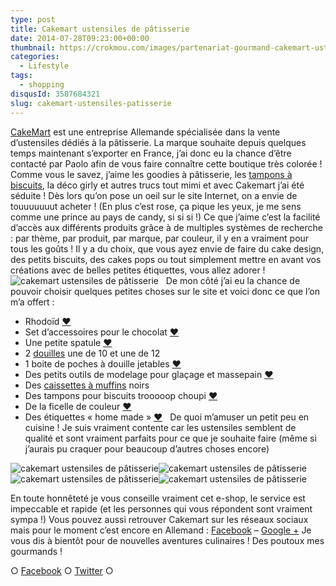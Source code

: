 ```yaml
---
type: post
title: Cakemart ustensiles de pâtisserie
date: 2014-07-28T09:23:00+00:00
thumbnail: https://crokmou.com/images/partenariat-gourmand-cakemart-ustensile-patisserie-1.jpg
categories:
  - Lifestyle
tags:
  - shopping
disqusId: 3587684321
slug: cakemart-ustensiles-patisserie
---
```


[CakeMart](http://www.cakemart.fr/) est une entreprise Allemande spécialisée dans la vente d’ustensiles dédiés à la pâtisserie. La marque souhaite depuis quelques temps maintenant s’exporter en France, j’ai donc eu la chance d’être contacté par Paolo afin de vous faire connaître cette boutique très colorée ! Comme vous le savez, j’aime les goodies à pâtisserie, les [tampons à biscuits](http://www.cakemart.fr/emporte-pieces-biscuits), la déco girly et autres trucs tout mimi et avec Cakemart j’ai été séduite ! Dès lors qu’on pose un oeil sur le site Internet, on a envie de touuuuuuut acheter ! (En plus c’est rose, ça pique les yeux, je me sens comme une prince au pays de candy, si si si !) Ce que j’aime c’est la facilité d’accès aux différents produits grâce à de multiples systèmes de recherche : par thème, par produit, par marque, par couleur, il y en a vraiment pour tous les goûts ! Il y a du choix, que vous ayez envie de faire du cake design, des petits biscuits, des cakes pops ou tout simplement mettre en avant vos créations avec de belles petites étiquettes, vous allez adorer !   ![cakemart ustensiles de pâtisserie](http://www.crokmou.com/wp-content/uploads/2014/07/Capture-d---e--cran-2014-07-25-a---16.21.13.png)   De mon côté j’ai eu la chance de pouvoir choisir quelques petites choses sur le site et voici donc ce que l’on m’a offert :
* Rhodoïd [❤ ](http://www.cakemart.fr/ustensiles-outils-de-cuisine/ustensiles-tous-materiaux/contour-pour-tartes-aide-a-la-confection-d-entree-et-dessert-3-cm-x-20-metres.html)
* Set d’accessoires pour le chocolat [❤](http://www.cakemart.fr/ustensiles-outils-de-cuisine/ustensiles-tous-materiaux/wilton-candy-melts-set-de-3-accessoires.html)
* Une petite spatule [❤](http://www.cakemart.fr/ustensiles-outils-de-cuisine/ustensiles-tous-materiaux/mini-spatule-8-x-8-cm.html)
* 2 [douilles](http://www.cakemart.fr/decoration-de-gateau/poches-a-douilles-et-douilles) une de 10 et une de 12
* 1 boite de poches à douille jetables [❤](http://www.cakemart.fr/decoration-de-gateau/poches-a-douilles-et-douilles/poches-a-douilles-seringues-patisserie/poche-a-douille-jetable-douille-100-pcs-16-x-30-cm.html)
* Des petits outils de modelage pour glaçage et massepain [❤](http://www.cakemart.fr/decoration-de-gateau/outils-de-modelage/outils-de-modelage-pour-glacage-et-massepain-5-pieces.html)
* Des [caissettes à muffins](http://www.cakemart.fr/caissettes-a-muffins-papier) noirs
* Des tampons pour biscuits trooooop choupi [❤](http://www.cakemart.fr/emporte-pieces-biscuits/tampons-a-biscuits/Kitchen-Craft-Keks-Stempel-Set--6-cm-4-Motive.html)
* De la ficelle de couleur [❤](http://www.cakemart.fr/etuis-cadeaux/rubans-et-bandes-decoratifs/fils-cordelettes/3-ficelles-de-couleurs-cordons-chacune-4-m.html)
* Des étiquettes « home made » [❤](http://www.cakemart.fr/etuis-cadeaux/stickers-etiquettes/etiquettes-faites-main-16-pcs-brun.html)   De quoi m’amuser un petit peu en cuisine ! Je suis vraiment contente car les ustensiles semblent de qualité et sont vraiment parfaits pour ce que je souhaite faire (même si j’aurais pu craquer pour beaucoup d’autres choses encore)

![cakemart ustensiles de pâtisserie](http://www.crokmou.com/wp-content/uploads/2015/03/partenariat-gourmand-cakemart-ustensile-patisserie.jpg)![cakemart ustensiles de pâtisserie](http://www.crokmou.com/wp-content/uploads/2015/03/partenariat-gourmand-cakemart-ustensile-patisserie-5.jpg)![cakemart ustensiles de pâtisserie](http://www.crokmou.com/wp-content/uploads/2015/03/partenariat-gourmand-cakemart-ustensile-patisserie-3.jpg)![cakemart ustensiles de pâtisserie](http://www.crokmou.com/wp-content/uploads/2015/03/partenariat-gourmand-cakemart-ustensile-patisserie-2.jpg)

En toute honnêteté je vous conseille vraiment cet e-shop, le service est impeccable et rapide (et les personnes qui vous répondent sont vraiment sympa !) Vous pouvez aussi retrouver Cakemart sur les réseaux sociaux mais pour le moment c’est encore en Allemand : [Facebook](https://www.facebook.com/meincupcake) – [Google +](https://plus.google.com/111848813596004920077/posts) Je vous dis à bientôt pour de nouvelles aventures culinaires ! Des poutoux mes gourmands !

○ [Facebook](https://www.facebook.com/crokmou.blog) ○ [Twitter](https://twitter.com/Crokmou) ○